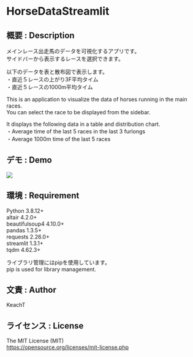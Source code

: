 # HorseDataStreamlit

## 概要 : Description

メインレース出走馬のデータを可視化するアプリです。  
サイドバーから表示するレースを選択できます。  

以下のデータを表と散布図で表示します。  
・直近５レースの上がり3F平均タイム  
・直近５レースの1000m平均タイム  
  
This is an application to visualize the data of horses running in the main races.  
You can select the race to be displayed from the sidebar.  
  
It displays the following data in a table and distribution chart.  
・Average time of the last 5 races in the last 3 furlongs  
・Average 1000m time of the last 5 races  
  
## デモ : Demo
<img src="https://user-images.githubusercontent.com/62630204/151192517-7c71f273-4cce-484c-8b3d-2a62b82c27ac.png">


## 環境 : Requirement
Python 3.8.12+  
altair 4.2.0+  
beautifulsoup4 4.10.0+  
pandas 1.3.5+  
requests 2.26.0+  
streamlit 1.3.1+  
tqdm 4.62.3+  
  
ライブラリ管理にはpipを使用しています。  
pip is used for library management.  
  
## 文責 : Author
KeachT

## ライセンス : License
The MIT License (MIT)  
https://opensource.org/licenses/mit-license.php
